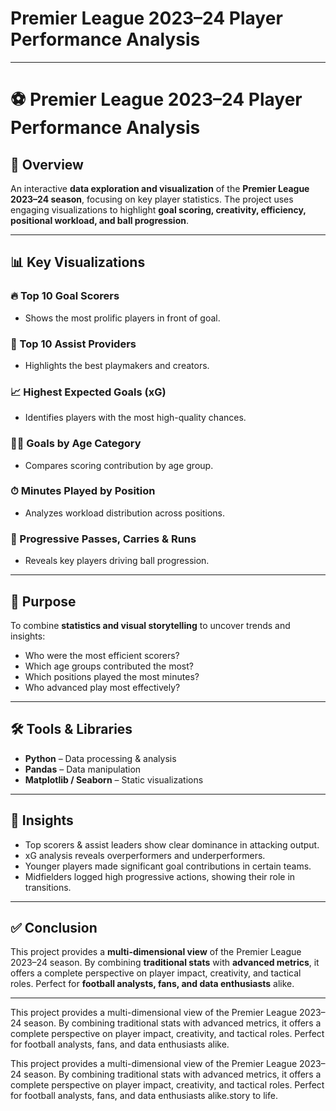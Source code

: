 # Premier League 2023–24 Player Performance Analysis
---

# ⚽ Premier League 2023–24 Player Performance Analysis

## 📌 Overview

An interactive **data exploration and visualization** of the **Premier League 2023–24 season**, focusing on key player statistics. The project uses engaging visualizations to highlight **goal scoring, creativity, efficiency, positional workload, and ball progression**.

---

## 📊 Key Visualizations

### 🔥 Top 10 Goal Scorers

* Shows the most prolific players in front of goal.

### 🎯 Top 10 Assist Providers

* Highlights the best playmakers and creators.

### 📈 Highest Expected Goals (xG)

* Identifies players with the most high-quality chances.

### 👶👴 Goals by Age Category

* Compares scoring contribution by age group.

### ⏱ Minutes Played by Position

* Analyzes workload distribution across positions.

### 🚀 Progressive Passes, Carries & Runs

* Reveals key players driving ball progression.

---

## 🎯 Purpose

To combine **statistics and visual storytelling** to uncover trends and insights:

* Who were the most efficient scorers?
* Which age groups contributed the most?
* Which positions played the most minutes?
* Who advanced play most effectively?

---

## 🛠 Tools & Libraries

* **Python** – Data processing & analysis
* **Pandas** – Data manipulation
* **Matplotlib / Seaborn** – Static visualizations


---

## 📌 Insights

* Top scorers & assist leaders show clear dominance in attacking output.
* xG analysis reveals overperformers and underperformers.
* Younger players made significant goal contributions in certain teams.
* Midfielders logged high progressive actions, showing their role in transitions.

---

## ✅ Conclusion

This project provides a **multi-dimensional view** of the Premier League 2023–24 season. By combining **traditional stats** with **advanced metrics**, it offers a complete perspective on player impact, creativity, and tactical roles. Perfect for **football analysts, fans, and data enthusiasts** alike.

---




This project provides a multi-dimensional view of the Premier League 2023–24 season. By combining traditional stats with advanced metrics, it offers a complete perspective on player impact, creativity, and tactical roles. Perfect for football analysts, fans, and data enthusiasts alike.


This project provides a multi-dimensional view of the Premier League 2023–24 season. By combining traditional stats with advanced metrics, it offers a complete perspective on player impact, creativity, and tactical roles. Perfect for football analysts, fans, and data enthusiasts alike.story to life.
